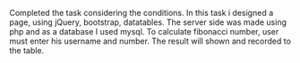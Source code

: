 Completed the task considering the conditions. In this task i designed a page, using jQuery, bootstrap, datatables. The server side was made using php and as a database I used mysql. To calculate fibonacci number, user must enter his username and number. The result will shown and recorded to the table. 